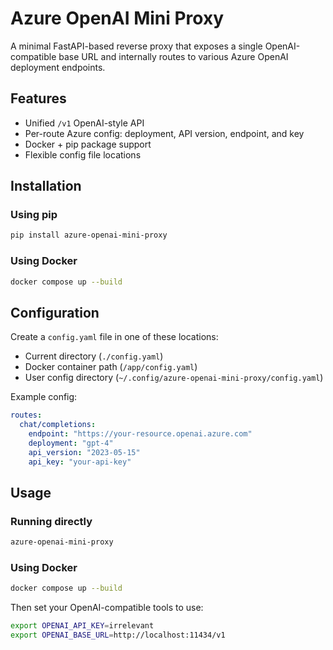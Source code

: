 # Azure OpenAI Mini Proxy

A minimal FastAPI-based reverse proxy that exposes a single OpenAI-compatible base URL and internally routes to various Azure OpenAI deployment endpoints.

## Features
- Unified `/v1` OpenAI-style API
- Per-route Azure config: deployment, API version, endpoint, and key
- Docker + pip package support
- Flexible config file locations

## Installation

### Using pip
```bash
pip install azure-openai-mini-proxy
```

### Using Docker
```bash
docker compose up --build
```

## Configuration

Create a `config.yaml` file in one of these locations:
- Current directory (`./config.yaml`)
- Docker container path (`/app/config.yaml`)
- User config directory (`~/.config/azure-openai-mini-proxy/config.yaml`)

Example config:
```yaml
routes:
  chat/completions:
    endpoint: "https://your-resource.openai.azure.com"
    deployment: "gpt-4"
    api_version: "2023-05-15"
    api_key: "your-api-key"
```

## Usage

### Running directly
```bash
azure-openai-mini-proxy
```

### Using Docker
```bash
docker compose up --build
```

Then set your OpenAI-compatible tools to use:

```bash
export OPENAI_API_KEY=irrelevant
export OPENAI_BASE_URL=http://localhost:11434/v1
```